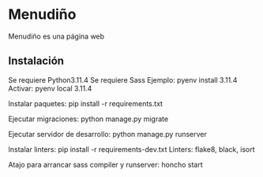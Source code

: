 # Menudiño
Menudiño es una página web

## Instalación

Se requiere Python3.11.4
Se requiere Sass
Ejemplo: pyenv install 3.11.4
Activar: pyenv local 3.11.4

Instalar paquetes: pip install -r requirements.txt

Ejecutar migraciones: python manage.py migrate

Ejecutar servidor de desarrollo: python manage.py runserver

Instalar linters: pip install -r requirements-dev.txt
Linters: flake8, black, isort

Atajo para arrancar sass compiler y runserver: honcho start